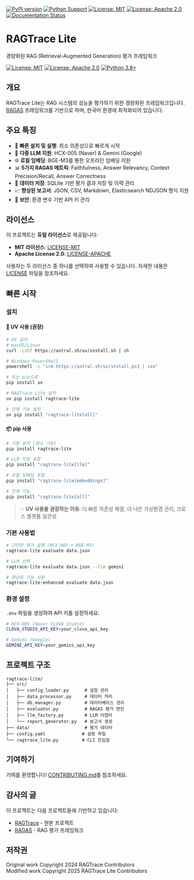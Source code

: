 [![PyPI version](https://badge.fury.io/py/ragtrace-lite.svg)](https://badge.fury.io/py/ragtrace-lite)
[![Python Support](https://img.shields.io/pypi/pyversions/ragtrace-lite.svg)](https://pypi.org/project/ragtrace-lite/)
[![License: MIT](https://img.shields.io/badge/License-MIT-yellow.svg)](https://opensource.org/licenses/MIT)
[![License: Apache 2.0](https://img.shields.io/badge/License-Apache%202.0-blue.svg)](https://opensource.org/licenses/Apache-2.0)
[![Documentation Status](https://readthedocs.org/projects/ragtrace-lite/badge/?version=latest)](https://ragtrace-lite.readthedocs.io/en/latest/?badge=latest)

# RAGTrace Lite

경량화된 RAG (Retrieval-Augmented Generation) 평가 프레임워크

[![License: MIT](https://img.shields.io/badge/License-MIT-yellow.svg)](LICENSE-MIT)
[![License: Apache 2.0](https://img.shields.io/badge/License-Apache%202.0-blue.svg)](LICENSE-APACHE)
[![Python 3.8+](https://img.shields.io/badge/python-3.8+-blue.svg)](https://www.python.org/downloads/)

## 개요

RAGTrace Lite는 RAG 시스템의 성능을 평가하기 위한 경량화된 프레임워크입니다. 
[RAGAS](https://github.com/explodinggradients/ragas) 프레임워크를 기반으로 하며, 
한국어 환경에 최적화되어 있습니다.

## 주요 특징

- 🚀 **빠른 설치 및 실행**: 최소 의존성으로 빠르게 시작
- 🤖 **다중 LLM 지원**: HCX-005 (Naver) & Gemini (Google)
- 🌐 **로컬 임베딩**: BGE-M3를 통한 오프라인 임베딩 지원
- 📊 **5가지 RAGAS 메트릭**: Faithfulness, Answer Relevancy, Context Precision/Recall, Answer Correctness
- 💾 **데이터 저장**: SQLite 기반 평가 결과 저장 및 이력 관리
- 📈 **향상된 보고서**: JSON, CSV, Markdown, Elasticsearch NDJSON 형식 지원
- 🔐 **보안**: 환경 변수 기반 API 키 관리

## 라이선스

이 프로젝트는 **듀얼 라이선스**로 제공됩니다:

- **MIT 라이선스**: [LICENSE-MIT](LICENSE-MIT)
- **Apache License 2.0**: [LICENSE-APACHE](LICENSE-APACHE)

사용자는 두 라이선스 중 하나를 선택하여 사용할 수 있습니다.
자세한 내용은 [LICENSE](LICENSE) 파일을 참조하세요.

## 빠른 시작

### 설치

#### 🚀 UV 사용 (권장)

```bash
# UV 설치
# macOS/Linux
curl -LsSf https://astral.sh/uv/install.sh | sh

# Windows PowerShell  
powershell -c "irm https://astral.sh/uv/install.ps1 | iex"

# 또는 pip으로
pip install uv

# RAGTrace Lite 설치
uv pip install ragtrace-lite

# 전체 기능 설치
uv pip install "ragtrace-lite[all]"
```

#### 📦 pip 사용

```bash
# 기본 설치 (최소 기능)
pip install ragtrace-lite

# LLM 지원 포함
pip install "ragtrace-lite[llm]"

# 로컬 임베딩 포함
pip install "ragtrace-lite[embeddings]"

# 전체 기능
pip install "ragtrace-lite[all]"
```

> 💡 **UV 사용을 권장하는 이유**: 더 빠른 의존성 해결, 더 나은 가상환경 관리, 크로스 플랫폼 일관성

### 기본 사용법

```bash
# 간단한 평가 실행 (HCX-005 + BGE-M3)
ragtrace-lite evaluate data.json

# LLM 선택
ragtrace-lite evaluate data.json --llm gemini

# 향상된 기능 사용
ragtrace-lite-enhanced evaluate data.json
```

### 환경 설정

`.env` 파일을 생성하여 API 키를 설정하세요:

```bash
# HCX-005 (Naver CLOVA Studio)
CLOVA_STUDIO_API_KEY=your_clova_api_key

# Gemini (Google)
GEMINI_API_KEY=your_gemini_api_key
```

## 프로젝트 구조

```
ragtrace-lite/
├── src/
│   ├── config_loader.py      # 설정 관리
│   ├── data_processor.py     # 데이터 처리
│   ├── db_manager.py         # 데이터베이스 관리
│   ├── evaluator.py          # RAGAS 평가 엔진
│   ├── llm_factory.py        # LLM 어댑터
│   └── report_generator.py   # 보고서 생성
├── data/                     # 평가 데이터
├── config.yaml              # 설정 파일
└── ragtrace_lite.py         # CLI 진입점
```

## 기여하기

기여를 환영합니다! [CONTRIBUTING.md](CONTRIBUTING.md)를 참조하세요.

## 감사의 글

이 프로젝트는 다음 프로젝트들에 기반하고 있습니다:
- [RAGTrace](https://github.com/yourusername/RAGTrace) - 원본 프로젝트
- [RAGAS](https://github.com/explodinggradients/ragas) - RAG 평가 프레임워크

## 저작권

Original work Copyright 2024 RAGTrace Contributors  
Modified work Copyright 2025 RAGTrace Lite Contributors
